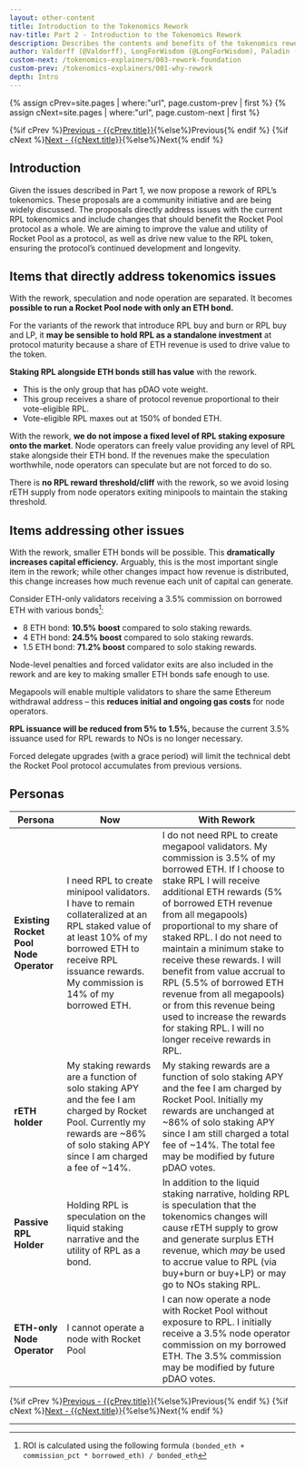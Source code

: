 ```yaml
---
layout: other-content
title: Introduction to the Tokenomics Rework
nav-title: Part 2 - Introduction to the Tokenomics Rework
description: Describes the contents and benefits of the tokenomics rework at a high level in comparison to the original tokenomics. 
author: Valdorff (@Valdorff), LongForWisdom (@LongForWisdom), Paladin (@Paladin147)
custom-next: /tokenomics-explainers/003-rework-foundation
custom-prev: /tokenomics-explainers/001-why-rework
depth: Intro
---
```


{% assign cPrev=site.pages | where:"url", page.custom-prev | first %}
{% assign cNext=site.pages | where:"url", page.custom-next | first %}

<div class="prev-next-container">
{%if cPrev %}<a href="{{cPrev.url|relative_url}}">Previous - {{cPrev.title}}</a>{%else%}<span>Previous</span>{% endif %}
{%if cNext %}<a href="{{cNext.url|relative_url}}">Next - {{cNext.title}}</a>{%else%}<span>Next</span>{% endif %}
</div>

## Introduction

Given the issues described in Part 1, we now propose a rework of RPL’s tokenomics. These proposals are a community initiative and are being widely discussed. The proposals directly address issues with the current RPL tokenomics and include changes that should benefit the Rocket Pool protocol as a whole. We are aiming to improve the value and utility of Rocket Pool as a protocol, as well as drive new value to the RPL token, ensuring the protocol’s continued development and longevity.

## Items that directly address tokenomics issues

With the rework, speculation and node operation are separated. It becomes **possible to run a Rocket Pool node with only an ETH bond.**

For the variants of the rework that introduce RPL buy and burn or RPL buy and LP, it **may be sensible to hold RPL as a standalone investment** at protocol maturity because a share of ETH revenue is used to drive value to the token.

**Staking RPL alongside ETH bonds still has value** with the rework. 
- This is the only group that has pDAO vote weight.
- This group receives a share of protocol revenue proportional to their vote-eligible RPL.
- Vote-eligible RPL maxes out at 150% of bonded ETH.

With the rework, **we do not impose a fixed level of RPL staking exposure onto the market**. Node operators can freely value providing any level of RPL stake alongside their ETH bond. If the revenues make the speculation worthwhile, node operators can speculate but are not forced to do so.

There is **no RPL reward threshold/cliff** with the rework, so we avoid losing rETH supply from node operators exiting minipools to maintain the staking threshold.

## Items addressing other issues

With the rework, smaller ETH bonds will be possible. This **dramatically increases capital efficiency.** Arguably, this is the most important single item in the rework; while other changes impact how revenue is distributed, this change increases how much revenue each unit of capital can generate.

Consider ETH-only validators receiving a 3.5% commission on borrowed ETH with various bonds[^1]:
* 8 ETH bond: **10.5% boost** compared to solo staking rewards.
* 4 ETH bond: **24.5% boost** compared to solo staking rewards.
* 1.5 ETH bond: **71.2% boost** compared to solo staking rewards.

Node-level penalties and forced validator exits are also included in the rework and are key to making smaller ETH bonds safe enough to use.

Megapools will enable multiple validators to share the same Ethereum withdrawal address – this **reduces initial and ongoing gas costs** for node operators.

**RPL issuance will be reduced from 5% to 1.5%**, because the current 3.5% issuance used for RPL rewards to NOs is no longer necessary.

Forced delegate upgrades (with a grace period) will limit the technical debt the Rocket Pool protocol accumulates from previous versions.

## Personas

|Persona|Now|With Rework|
|-|-|-|
|**Existing Rocket Pool Node Operator**|I need RPL to create minipool validators. I have to remain collateralized at an RPL staked value of at least 10% of my borrowed ETH to receive RPL issuance rewards. My commission is 14% of my borrowed ETH.|I do not need RPL to create megapool validators. My commission is 3.5% of my borrowed ETH. If I choose to stake RPL I will receive additional ETH rewards (5% of borrowed ETH revenue from all megapools) proportional to my share of staked RPL. I do not need to maintain a minimum stake to receive these rewards. I will benefit from value accrual to RPL (5.5% of borrowed ETH revenue from all megapools) or from this revenue being used to increase the rewards for staking RPL. I will no longer receive rewards in RPL.
|**rETH holder**|My staking rewards are a function of solo staking APY and the fee I am charged by Rocket Pool. Currently my rewards are ~86% of solo staking APY since I am charged a fee of ~14%.|My staking rewards are a function of solo staking APY and the fee I am charged by Rocket Pool. Initially my rewards are unchanged at ~86% of solo staking APY since I am still charged a total fee of ~14%. The total fee may be modified by future pDAO votes.|
|**Passive RPL Holder**|Holding RPL is speculation on the liquid staking narrative and the utility of RPL as a bond.|In addition to the liquid staking narrative, holding RPL is speculation that the tokenomics changes will cause rETH supply to grow and generate surplus ETH revenue, which *may* be used to accrue value to RPL (via buy+burn or buy+LP) or may go to NOs staking RPL.|
|**ETH-only Node Operator**|I cannot operate a node with Rocket Pool|I can now operate a node with Rocket Pool without exposure to RPL. I initially receive a 3.5% node operator commission on my borrowed ETH. The 3.5% commission may be modified by future pDAO votes.|



<div class="prev-next-container">
{%if cPrev %}<a href="{{cPrev.url|relative_url}}">Previous - {{cPrev.title}}</a>{%else%}<span>Previous</span>{% endif %}
{%if cNext %}<a href="{{cNext.url|relative_url}}">Next - {{cNext.title}}</a>{%else%}<span>Next</span>{% endif %}
</div>

---

[^1]: ROI is calculated using the following formula `(bonded_eth + commission_pct * borrowed_eth) / bonded_eth` 